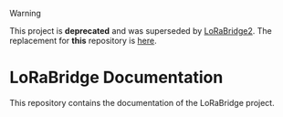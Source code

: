 > [!WARNING]
> This project is **deprecated** and was superseded by [LoRaBridge2](https://github.com/lorabridge2). The replacement for **this** repository is [here](https://github.com/lorabridge2/lorabridge2.github.io).
> 
# LoRaBridge Documentation

This repository contains the documentation of the LoRaBridge project.
